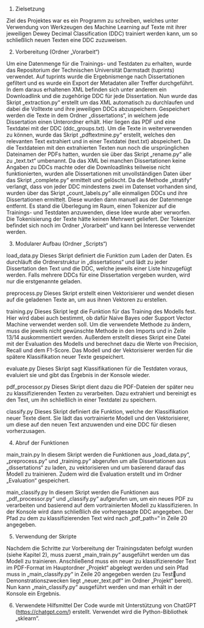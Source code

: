 1. Zielsetzung
   
Ziel des Projektes war es ein Programm zu schreiben, welches unter Verwendung von Werkzeugen 
des Machine Learning auf Texte mit ihrer jeweiligen Dewey Decimal Classification (DDC) trainiert 
werden kann, um so schließlich neuen Texten eine DDC zuzuweisen.

2. Vorbereitung (Ordner „Vorarbeit“)
   
Um eine Datenmenge für die Trainings- und Testdaten zu erhalten, wurde das Repositorium der 
Technischen Universität Darmstadt (tuprints) verwendet. Auf tuprints wurde die Ergebnismenge 
nach Dissertationen gefiltert und es wurde ein Export der Metadaten aller Treffer durchgeführt. In 
dem daraus erhaltenen XML befinden sich unter anderem ein Downloadlink und die zugehörige DDC 
für jede Dissertation.
Nun wurde das Skript „extraction.py“ erstellt um das XML automatisch zu durchlaufen und dabei die 
Volltexte und ihre jeweiligen DDCs abzuspeichern. Gespeichert werden die Texte in dem Ordner 
„dissertations“, in welchem jede Dissertation einen Unterordner erhält. Hier liegen das PDF und eine 
Textdatei mit der DDC (ddc_groups.txt).
Um die Texte in weiterverwenden zu können, wurde das Skript „pdftextmine.py“ erstellt, welches 
den relevanten Text extrahiert und in einer Textdatei (text.txt) abspeichert.
Da die Textdateien mit den extrahierten Texten nun noch die ursprünglichen Dateinamen der PDFs 
hatten, wurden sie über das Skript „rename.py“ alle zu „text.txt“ umbenannt.
Da das XML bei manchen Dissertationen keine Angaben zu DDCs machte oder die Downloadlinks 
teilweise nicht funktionierten, wurden alle Dissertationen mit unvollständigen Daten über das Skript 
„complete.py“ ermittelt und gelöscht.
Da die Methode „stratify“ verlangt, dass von jeder DDC mindestens zwei im Datenset vorhanden 
sind, wurden über das Skript „count_labels.py“ alle einmaligen DDCs und ihre Dissertationen 
ermittelt. Diese wurden dann manuell aus der Datenmenge entfernt.
Es stand die Überlegung im Raum, einen Tokenizer auf die Trainings- und Testdaten anzuwenden, 
diese Idee wurde aber verworfen. Die Tokenisierung der Texte hätte keinen Mehrwert geliefert. 
Der Tokenizer befindet sich noch im Ordner „Vorarbeit“ und kann bei Interesse verwendet werden.

3. Modularer Aufbau (Ordner „Scripts“)
   
load_data.py
Dieses Skript definiert die Funktion zum Laden der Daten. Es durchläuft die Ordnerstruktur in 
„dissertations“ und lädt zu jeder Dissertation den Text und die DDC, welche jeweils einer Liste 
hinzugefügt werden. Falls mehrere DDCs für eine Dissertation vergeben wurden, wird nur die 
erstgenannte geladen.

preprocess.py
Dieses Skript erstellt einen Vektorisierer und wendet diesen auf die geladenen Texte an, um aus 
ihnen Vektoren zu erstellen.

training.py
Dieses Skript legt die Funktion für das Training des Modells fest. Hier wird dabei auch bestimmt, ob 
dafür Naive Bayes oder Support Vector Machine verwendet werden soll. Um die verwendete 
Methode zu ändern, muss die jeweils nicht gewünschte Methode in den Imports und in Zeile 13/14 
auskommentiert werden.
Außerdem erstellt dieses Skript eine Datei mit der Evaluation des Modells und berechnet dazu die 
Werte von Precision, Recall und dem F1-Score. Das Modell und der Vektorisierer werden für die 
spätere Klassifikation neuer Texte gespeichert.

evaluate.py
Dieses Skript sagt Klassifikationen für die Testdaten voraus, evaluiert sie und gibt das Ergebnis in der 
Konsole wieder.

pdf_processor.py
Dieses Skript dient dazu die PDF-Dateien der später neu zu klassifizierenden Texten zu verarbeiten. 
Dazu extrahiert und bereinigt es den Text, um ihn schließlich in einer Textdatei zu speichern. 

classify.py
Dieses Skript definiert die Funktion, welche der Klassifikation neuer Texte dient. Sie lädt das 
vortrainierte Modell und den Vektorisierer, um diese auf den neuen Text anzuwenden und eine DDC 
für diesen vorherzusagen.

4. Abruf der Funktionen

main_train.py
In diesem Skript werden die Funktionen aus „load_data.py“, „preprocess.py“ und „training.py“ 
abgerufen um alle Dissertationen aus „dissertations“ zu laden, zu vektorisieren und um basierend 
darauf das Modell zu trainieren. Zudem wird die Evaluation erstellt und im Ordner „Evaluation“ 
gespeichert.

main_classify.py
In diesem Skript werden die Funktionen aus „pdf_processor.py“ und „classify.py“ aufgerufen um, um 
ein neues PDF zu verarbeiten und basierend auf dem vortrainierten Modell zu klassifizieren. In der 
Konsole wird dann schließlich die vorhergesagte DDC angegeben. Der Pfad zu dem zu 
klassifizierenden Text wird nach „pdf_path=“ in Zeile 20 angegeben.

5. Verwendung der Skripte
   
Nachdem die Schritte zur Vorbereitung der Trainingsdaten befolgt wurden (siehe Kapitel 2), muss 
zuerst „main_train.py“ ausgeführt werden um das Modell zu trainieren. 
Anschließend muss ein neuer zu klassifizierender Text im PDF-Format im Hauptordner „Projekt“ 
abgelegt werden und sein Pfad muss in „main_classify.py“ in Zeile 20 angegeben werden (zu Testund Demonstrationszwecken liegt „neuer_text.pdf“ im Ordner „Projekt“ bereit). 
Nun kann „main_classify.py“ ausgeführt werden und man erhält in der Konsole ein Ergebnis.

6. Verwendete Hilfsmittel
Der Code wurde mit Unterstützung von ChatGPT (https://chatgpt.com/) erstellt.
Verwendet wird die Python-Bibliothek „sklearn“.
